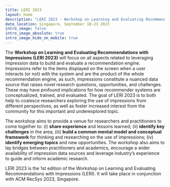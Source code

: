 ```yaml
---
title: LERI 2023
layout: home
description: "LERI 2023 - Workshop on Learning and Evaluating Recommendations with Impressions"
date_location: Singapore, September 18-23 2023
intro_image: false
intro_image_absolute: true
intro_image_hide_on_mobile: true
---
```


The **Workshop on Learning and Evaluating Recommendations with Impressions (LERI 2023)** will focus on all aspects related to leveraging impression data to build and evaluate a recommendation engine. Impressions refer to the items displayed on the screen when a user interacts (or not) with the system and are the product of the whole recommendation engine, as such, impressions constitute a nuanced data source that raises novel research questions, opportunities, and challenges. These may have profound implications for how recommender systems are conceptualized, trained, and evaluated. The goal of LERI 2023 is to both help to coalesce researchers exploring the use of impressions from different perspectives, as well as foster increased interest from the community for this important and underexplored topic.

The workshop aims to provide a venue for researchers and practitioners to come together to: (i) **share experience** and lessons learned; (ii) **identify key challenges** in the area; (iii) **build a common mental model and conceptual framework** for thinking and researching on the use of impressions; (iv) **identify emerging topics** and new opportunities. The workshop also aims to lay bridges between practitioners and academics, encourage a wider availability of impression data sources and leverage industry’s experience to guide and inform academic research. 

LERI 2023 is the 1st edition of the Workshop on Learning and Evaluating Recommendations with Impressions (LERI). It will take place in conjunction with ACM RecSys 2023, Singapore.
